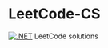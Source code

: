 # LeetCode-CS
[![.NET](https://github.com/sameerdband/LeetCode-CS/actions/workflows/dotnet.yml/badge.svg)](https://github.com/sameerdband/LeetCode-CS/actions/workflows/dotnet.yml)
 LeetCode solutions
